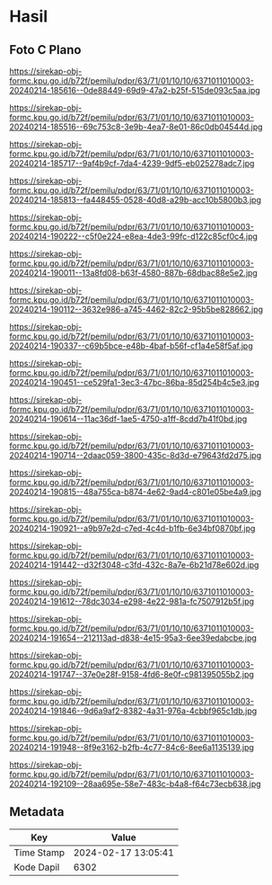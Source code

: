 # Hasil

## Foto C Plano

https://sirekap-obj-formc.kpu.go.id/b72f/pemilu/pdpr/63/71/01/10/10/6371011010003-20240214-185616--0de88449-69d9-47a2-b25f-515de093c5aa.jpg

https://sirekap-obj-formc.kpu.go.id/b72f/pemilu/pdpr/63/71/01/10/10/6371011010003-20240214-185516--69c753c8-3e9b-4ea7-8e01-86c0db04544d.jpg

https://sirekap-obj-formc.kpu.go.id/b72f/pemilu/pdpr/63/71/01/10/10/6371011010003-20240214-185717--9af4b9cf-7da4-4239-9df5-eb025278adc7.jpg

https://sirekap-obj-formc.kpu.go.id/b72f/pemilu/pdpr/63/71/01/10/10/6371011010003-20240214-185813--fa448455-0528-40d8-a29b-acc10b5800b3.jpg

https://sirekap-obj-formc.kpu.go.id/b72f/pemilu/pdpr/63/71/01/10/10/6371011010003-20240214-190222--c5f0e224-e8ea-4de3-99fc-d122c85cf0c4.jpg

https://sirekap-obj-formc.kpu.go.id/b72f/pemilu/pdpr/63/71/01/10/10/6371011010003-20240214-190011--13a8fd08-b63f-4580-887b-68dbac88e5e2.jpg

https://sirekap-obj-formc.kpu.go.id/b72f/pemilu/pdpr/63/71/01/10/10/6371011010003-20240214-190112--3632e986-a745-4462-82c2-95b5be828662.jpg

https://sirekap-obj-formc.kpu.go.id/b72f/pemilu/pdpr/63/71/01/10/10/6371011010003-20240214-190337--c69b5bce-e48b-4baf-b56f-cf1a4e58f5af.jpg

https://sirekap-obj-formc.kpu.go.id/b72f/pemilu/pdpr/63/71/01/10/10/6371011010003-20240214-190451--ce529fa1-3ec3-47bc-86ba-85d254b4c5e3.jpg

https://sirekap-obj-formc.kpu.go.id/b72f/pemilu/pdpr/63/71/01/10/10/6371011010003-20240214-190614--11ac36df-1ae5-4750-a1ff-8cdd7b41f0bd.jpg

https://sirekap-obj-formc.kpu.go.id/b72f/pemilu/pdpr/63/71/01/10/10/6371011010003-20240214-190714--2daac059-3800-435c-8d3d-e79643fd2d75.jpg

https://sirekap-obj-formc.kpu.go.id/b72f/pemilu/pdpr/63/71/01/10/10/6371011010003-20240214-190815--48a755ca-b874-4e62-9ad4-c801e05be4a9.jpg

https://sirekap-obj-formc.kpu.go.id/b72f/pemilu/pdpr/63/71/01/10/10/6371011010003-20240214-190921--a9b97e2d-c7ed-4c4d-b1fb-6e34bf0870bf.jpg

https://sirekap-obj-formc.kpu.go.id/b72f/pemilu/pdpr/63/71/01/10/10/6371011010003-20240214-191442--d32f3048-c3fd-432c-8a7e-6b21d78e602d.jpg

https://sirekap-obj-formc.kpu.go.id/b72f/pemilu/pdpr/63/71/01/10/10/6371011010003-20240214-191612--78dc3034-e298-4e22-981a-fc7507912b5f.jpg

https://sirekap-obj-formc.kpu.go.id/b72f/pemilu/pdpr/63/71/01/10/10/6371011010003-20240214-191654--212113ad-d838-4e15-95a3-6ee39edabcbe.jpg

https://sirekap-obj-formc.kpu.go.id/b72f/pemilu/pdpr/63/71/01/10/10/6371011010003-20240214-191747--37e0e28f-9158-4fd6-8e0f-c981395055b2.jpg

https://sirekap-obj-formc.kpu.go.id/b72f/pemilu/pdpr/63/71/01/10/10/6371011010003-20240214-191846--9d6a9af2-8382-4a31-976a-4cbbf965c1db.jpg

https://sirekap-obj-formc.kpu.go.id/b72f/pemilu/pdpr/63/71/01/10/10/6371011010003-20240214-191948--8f9e3162-b2fb-4c77-84c6-8ee6a1135139.jpg

https://sirekap-obj-formc.kpu.go.id/b72f/pemilu/pdpr/63/71/01/10/10/6371011010003-20240214-192109--28aa695e-58e7-483c-b4a8-f64c73ecb638.jpg


## Metadata

| Key        | Value               |
| ---------- | ------------------- |
| Time Stamp | 2024-02-17 13:05:41 |
| Kode Dapil | 6302                |



